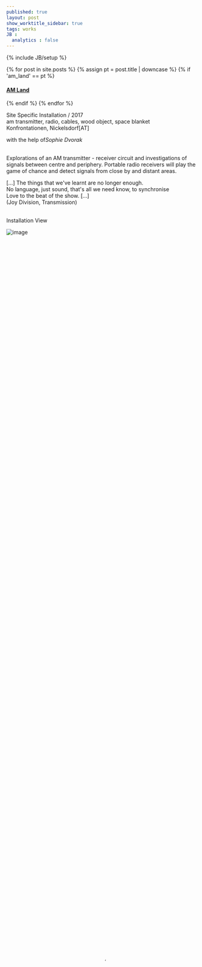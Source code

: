 ```yaml
---
published: true
layout: post
show_worktitle_sidebar: true
tags: works
JB :
  analytics : false
---
```


{% include JB/setup %}


{% for post in site.posts %}
	{% assign pt = post.title | downcase %}
	{% if 'am_land' == pt %}
<h4><a href="{{ BASE_PATH }}{{ post.url }}">AM Land</a></h4>
	{% endif %}
{% endfor %}

<p>
Site Specific Installation / 2017<br />
am transmitter, radio, cables, wood object, space blanket<br />
Konfrontationen, Nickelsdorf[AT]<br />

with the help of<i>Sophie Dvorak</i>
<br /><br />			

Explorations of an AM transmitter - receiver circuit and investigations of signals between centre and periphery. Portable radio receivers will play the game of chance and detect signals from close by and distant areas.<br />


[…] The things that we've learnt are no longer enough.<br />
No language, just sound, that's all we need know, to synchronise<br />
Love to the beat of the show. [...]<br />
(Joy Division, Transmission)

</p>

<p> <br />Installation View<br /></p>
<img src="{{ site.url }}/images/am_room_small.jpg" alt="image">


<video preload="metadata" poster="{{ site.url }}/images/am_night_poster.jpg" width="100%" height="100%" controls>
  <source src="{{ site.url }}/images/am_night.mp4" type="video/mp4">
</video>



{% comment %}
<img src="{{ site.url }}/images/attractor_screen_small1.jpg" alt="image">

<img src="{{ site.url }}/images/attractor_day_small1.jpg" alt="image">
<img src="{{ site.url }}/images/attractor_close_small1.jpg" alt="image">
<img src="{{ site.url }}/images/attractor_doku_small1.jpg" alt="image">
<img src="{{ site.url }}/images/attractor_screen_small1.jpg" alt="image">
{% endcomment %}



{% comment %}
<font color="grey">(c)<br /></font>
{% endcomment %}
